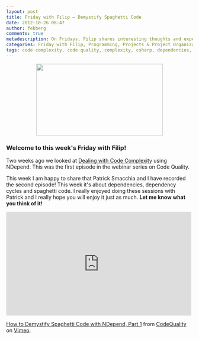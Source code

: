 ```yaml
---
layout: post
title: Friday with Filip – Demystify Spaghetti Code
date: 2012-10-26 08:47
author: fekberg
comments: true
metadescription: On Fridays, Filip shares interesting thoughts and experience that hopefully will lead to interesting discussions. Enjoy Friday with Filip!
categories: Friday with Filip, Programming, Projects & Project Organization
tags: code complexity, code quality, complexity, csharp, dependencies, dependency cycles, friday with filip, ndepend, quality, screencast, spagehtti code
---
```

<img src="http://cdn.filipekberg.se/fekberg-blog/wp-content/uploads/2012/09/FridayWithFili.png" alt="" title="Friday with Filip" style="display: block;   margin-left: auto;   margin-right: auto;" width="342" height="194" class="aligncenter size-full wp-image-1016" />

<h3>Welcome to this week's Friday with Filip!</h3>
Two weeks ago we looked at <a href="http://cdn.filipekberg.se/2012/10/12/friday-with-filip-dealing-with-code-complexity/">Dealing with Code Complexity</a> using NDepend. This was the first episode in the webinar series on Code Quality.<!--excerpt-->

This week I am happy to share that Patrick Smacchia and I have recorded the second episode! This week it's about dependencies, dependency cycles and spaghetti code. I really enjoyed doing these sessions with Patrick and I really hope you will enjoy it just as much. <strong>Let me know what you think of it!</strong>

<div class="video-container">
<iframe src="http://player.vimeo.com/video/52020901?badge=0" width="500" height="281" frameborder="0" webkitAllowFullScreen mozallowfullscreen allowFullScreen></iframe> <p><a href="http://vimeo.com/52020901">How to Demystify Spaghetti Code with NDepend, Part 1</a> from <a href="http://vimeo.com/codequality">CodeQuality</a> on <a href="http://vimeo.com">Vimeo</a>.</p>
</div>
